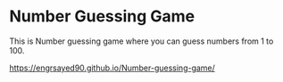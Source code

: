 # Number Guessing Game
This is Number guessing game where you can guess numbers from 1 to 100.

https://engrsayed90.github.io/Number-guessing-game/
